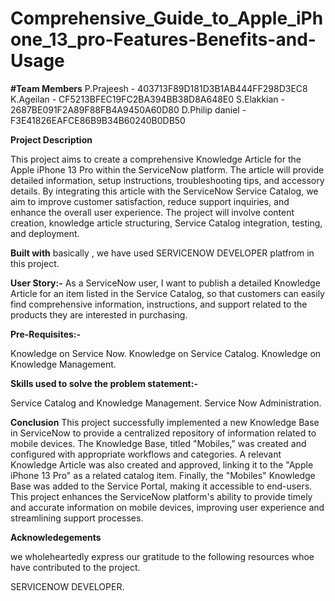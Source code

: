 # Comprehensive_Guide_to_Apple_iPhone_13_pro-Features-Benefits-and-Usage

**#Team Members**
P.Prajeesh      - 403713F89D181D3B1AB444FF298D3EC8
K.Ageilan       - CF5213BFEC19FC2BA394BB38D8A648E0
S.Elakkian      - 2687BE091F2A89F88FB4A9450A60D80
D.Philip daniel - F3E41826EAFCE86B9B34B60240B0DB50

**Project Description**

This project aims to create a comprehensive Knowledge Article for the Apple iPhone 13 Pro within the ServiceNow platform. The article will provide detailed information, setup instructions, troubleshooting tips, and accessory details. By integrating this article with the ServiceNow Service Catalog, we aim to improve customer satisfaction, reduce support inquiries, and enhance the overall user experience. The project will involve content creation, knowledge article structuring, Service Catalog integration, testing, and deployment.

**Built with**
basically , we have used SERVICENOW DEVELOPER platfrom in this project.

**User Story:-**
As a ServiceNow user, I want to publish a detailed Knowledge Article for an item listed in the Service Catalog, so that customers can easily find comprehensive information, instructions, and support related to the products they are interested in purchasing.


**Pre-Requisites:-**

Knowledge on Service Now.
Knowledge on Service Catalog.
Knowledge on Knowledge Management.

**Skills used to solve the problem statement:-**

Service Catalog and Knowledge Management.
Service Now Administration.

**Conclusion**
This project successfully implemented a new Knowledge Base in ServiceNow to provide a centralized repository of information related to mobile devices. The Knowledge Base, titled "Mobiles," was created and configured with appropriate workflows and categories. A relevant Knowledge Article was also created and approved, linking it to the "Apple iPhone 13 Pro" as a related catalog item. Finally, the "Mobiles" Knowledge Base was added to the Service Portal, making it accessible to end-users. This project enhances the ServiceNow platform's ability to provide timely and accurate information on mobile devices, improving user experience and streamlining support processes.

**Acknowledegements**

we wholeheartedly express our gratitude to the following resources whoe have contributed to the project.

SERVICENOW DEVELOPER.

